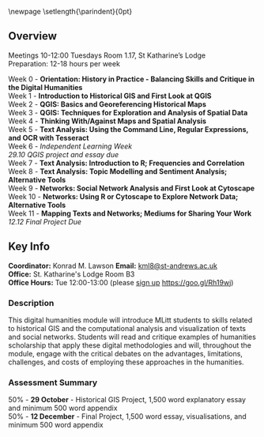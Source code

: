 \newpage
\setlength{\parindent}{0pt}

## Overview

Meetings 10-12:00 Tuesdays Room 1.17, St Katharine’s Lodge  
Preparation: 12-18 hours per week  

Week 0 - **Orientation: History in Practice - Balancing Skills and Critique in the Digital Humanities**   
Week 1 - **Introduction to Historical GIS and First Look at QGIS**  
Week 2 - **QGIS: Basics and Georeferencing Historical Maps**   
Week 3 - **QGIS: Techniques for Exploration and Analysis of Spatial Data**  
Week 4 - **Thinking With/Against Maps and Spatial Analysis**   
Week 5 - **Text Analysis: Using the Command Line, Regular Expressions, and OCR with Tesseract**  
Week 6 - *Independent Learning Week*  
*29.10 QGIS project and essay due*  
Week 7 - **Text Analysis: Introduction to R; Frequencies and Correlation**  
Week 8 - **Text Analysis: Topic Modelling and Sentiment Analysis; Alternative Tools**  
Week 9 - **Networks: Social Network Analysis and First Look at Cytoscape**  
Week 10 - **Networks: Using R or Cytoscape to Explore Network Data; Alternative Tools**  
Week 11 - **Mapping Texts and Networks; Mediums for Sharing Your Work**  
*12.12 Final Project Due*  

## Key Info

**Coordinator:** Konrad M. Lawson **Email:** kml8@st-andrews.ac.uk  
**Office:** St. Katharine's Lodge Room B3  
**Office Hours:** Tue 12:00-13:00 (please [sign up](https://goo.gl/Rh19wj) https://goo.gl/Rh19wj)

### Description

This digital humanities module will introduce MLitt students to skills related to historical GIS and the computational analysis and visualization of texts and social networks. Students will read and critique examples of humanities scholarship that apply these digital methodologies and will, throughout the module, engage with the critical debates on the advantages, limitations, challenges, and costs of employing these approaches in the humanities.

### Assessment Summary

50% - **29 October** - Historical GIS Project, 1,500 word explanatory essay and minimum 500 word appendix  
50% - **12 December** - Final Project, 1,500 word essay, visualisations, and minimum 500 word appendix


